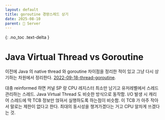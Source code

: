 ```yaml
---
layout: default
title: goroutine 경량스레드 상기
date: 2025-08-10
parent: 📌 Server
---
```


{: .no_toc .text-delta }

# Java Virtual Thread vs Goroutine

이전에 Java 의 native thread 와 goroutine 차이점을 정리한 적이 있고 그냥 다시 상기하는 차원에서 정리한다. [2022-09-18-thread-goroutine](https://ghkdqhrbals.github.io/portfolios/docs/Go%EC%96%B8%EC%96%B4/2022-09-18-thread-goroutine/).

대충 reinformed 하면 커널 SP 랑 CPU 레지스터 최소만 남기고 유저레벨에서 스레드 관리하는 스레드. Java Virtual Thread 도 비슷한 방식으로 동작함. I/O 발생 시 캐리어 스레드에 딱 TCB 정보만 얹혀서 실행하도록 하는점이 비슷함. 이 TCB 가 아주 작아서 말로는 제한이 없다고 한다. 최대의 동시성을 챙겨가겠다는 거고 CPU 알차게 쓰겠다는 것.